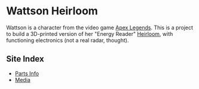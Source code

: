 # Wattson Heirloom


Wattson is a character from the video game [Apex Legends](https://www.ea.com/games/apex-legends). This is a project to build a 3D-printed version of her "Energy Reader" [Heirloom](https://apexlegends.fandom.com/wiki/Heirloom), with functioning electronics (not a real radar, thought).

## Site Index

- [Parts Info](./parts)
- [Media](./media)